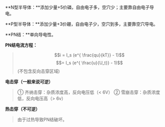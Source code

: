 **N型半导体：**添加少量+5价磷，自由电子多，空穴少；主要靠自由电子导电。

**P型半导体：**添加少量+3价硼，自由电子少，空穴到多，主要靠空穴导电。

**PN结：**单向导电性。

**PN结电流方程：**

> $$i = I_s (e^{ \frac{qu}{kT}} - 1)$$ $$= I_s (e^{ \frac{u}{U_t}} - 1)$$ (不包含反向击穿区域) 

**电击穿（一般来说可逆）**

> ① 齐纳击穿：杂质浓度高，反向电压低（< 6V） ② 雪崩击穿：杂质浓度低，反向电压高（> 6v） 

**热击穿（不可逆）**

> 由于过热导致PN结破坏。
